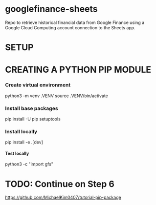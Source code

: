 # googlefinance-sheets
Repo to retrieve historical financial data from Google Finance using a Google Cloud Computing account connection to the Sheets app.

# SETUP

# CREATING A PYTHON PIP MODULE
### Create virtual environment
python3 -m venv .VENV
source .VENV/bin/activate

### Install base packages
pip install -U pip setuptools

### Install locally
pip install -e .[dev]
#### Test locally
python3 -c "import gfs"

# TODO: Continue on Step 6
https://github.com/MichaelKim0407/tutorial-pip-package
